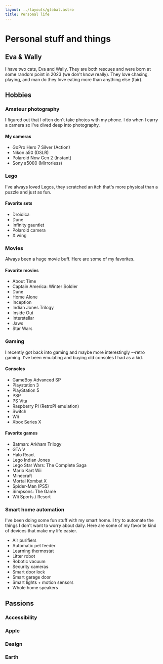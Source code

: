 ```yaml
---
layout: ../layouts/global.astro
title: Personal life
---
```


# Personal stuff and things

## Eva & Wally

I have two cats, Eva and Wally. They are both rescues and were born at some random point in 2023 (we don't know really). They love chasing, playing, and man do they love eating more than anything else (fair).

## Hobbies

### Amateur photography

I figured out that I often don't take photos with my phone. I do when I carry a camera so I've dived deep into photography.

#### My cameras

-   GoPro Hero 7 Silver (Action)
-   Nikon a50 (DSLR)
-   Polaroid Now Gen 2 (Instant)
-   Sony a5000 (Mirrorless)

### Lego

I've always loved Legos, they scratched an itch that's more physical than a puzzle and just as fun.

#### Favorite sets

-   Droidica
-   Dune
-   Infinity gauntlet
-   Polaroid camera
-   X wing

### Movies

Always been a huge movie buff. Here are some of my favorites.

#### Favorite movies

-   About Time
-   Captain America: Winter Soldier
-   Dune
-   Home Alone
-   Inception
-   Indian Jones Trilogy
-   Inside Out
-   Interstellar
-   Jaws
-   Star Wars

### Gaming

I recently got back into gaming and maybe more interestingly --retro gaming. I've been emulating and buying old consoles I had as a kid.

#### Consoles

-   GameBoy Advanced SP
-   Playstation 3
-   PlayStation 5
-   PSP
-   PS Vita
-   Raspberry PI (RetroPI emulation)
-   Switch
-   Wii
-   Xbox Series X

#### Favorite games

-   Batman: Arkham Trilogy
-   GTA V
-   Halo React
-   Lego Indian Jones
-   Lego Star Wars: The Complete Saga
-   Mario Kart Wii
-   Minecraft
-   Mortal Kombat X
-   Spider-Man (PS5)
-   Simpsons: The Game
-   Wii Sports / Resort

### Smart home automation

I've been doing some fun stuff with my smart home. I try to automate the things I don't want to worry about daily. Here are some of my favorite kind of devices that make my life easier.

-   Air purifiers
-   Automatic pet feeder
-   Learning thermostat
-   Litter robot
-   Robotic vacuum
-   Security cameras
-   Smart door lock
-   Smart garage door
-   Smart lights + motion sensors
-   Whole home speakers

## Passions

### Accessibility

### Apple

### Design

### Earth

